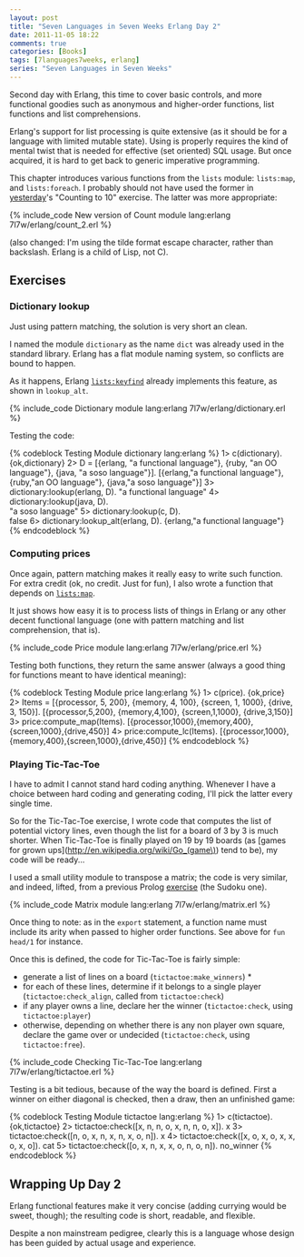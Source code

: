 ```yaml
---
layout: post
title: "Seven Languages in Seven Weeks Erlang Day 2"
date: 2011-11-05 18:22
comments: true
categories: [Books]
tags: [7languages7weeks, erlang]
series: "Seven Languages in Seven Weeks"
---
```

Second day with Erlang, this time to cover basic controls, and more functional goodies such as anonymous and higher-order functions, list functions and list comprehensions.
<!--more-->
Erlang's support for list processing is quite extensive (as it should be for a language with limited mutable state). Using is properly requires the kind of mental twist that is needed for effective (set oriented) SQL usage. But once acquired, it is hard to get back to generic imperative programming.

This chapter introduces various functions from the `lists` module: `lists:map`, and `lists:foreach`. I probably should not have used the former in [yesterday](/blog/2011/11/04/seven-languages-in-seven-weeks-erlang-day-1/)'s "Counting to 10" exercise. The latter was more appropriate:

{% include_code New version of Count module lang:erlang 7l7w/erlang/count_2.erl %}

(also changed: I'm using the tilde format escape character, rather than backslash. Erlang is a child of Lisp, not C).

Exercises
---------

### Dictionary lookup

Just using pattern matching, the solution is very short an clean.

I named the module `dictionary` as the name `dict` was already used in the standard library. Erlang has a flat module naming system, so conflicts are bound to happen.

As it happens, Erlang [`lists:keyfind`](http://www.erlang.org/doc/man/lists.html#keyfind-3) already implements this feature, as shown in `lookup_alt`.

{% include_code Dictionary module lang:erlang 7l7w/erlang/dictionary.erl %}

Testing the code:

{% codeblock Testing Module dictionary lang:erlang %}
1> c(dictionary).
{ok,dictionary}
2> D = [{erlang, "a functional language"}, {ruby, "an OO language"}, {java, "a soso language"}].
[{erlang,"a functional language"},
 {ruby,"an OO language"},
 {java,"a soso language"}]
3> dictionary:lookup(erlang, D).
"a functional language"
4> dictionary:lookup(java, D).  
"a soso language"
5> dictionary:lookup(c, D).   
false
6> dictionary:lookup_alt(erlang, D).
{erlang,"a functional language"}
{% endcodeblock %}

### Computing prices

Once again, pattern matching makes it really easy to write such function. For extra credit (ok, no credit. Just for fun), I also wrote a function that depends on [`lists:map`](http://www.erlang.org/doc/man/lists.html#map-2). 

It just shows how easy it is to process lists of things in Erlang or any other decent functional language (one with pattern matching and list comprehension, that is).

{% include_code Price module lang:erlang 7l7w/erlang/price.erl %}

Testing both functions, they return the same answer (always a good thing for functions meant to have identical meaning):

{% codeblock Testing Module price lang:erlang %}
1> c(price).
{ok,price}
2> Items = [{processor, 5, 200}, {memory, 4, 100}, {screen, 1, 1000}, {drive, 3, 150}].
[{processor,5,200},
 {memory,4,100},
 {screen,1,1000},
 {drive,3,150}]
3> price:compute_map(Items).
[{processor,1000},{memory,400},{screen,1000},{drive,450}]
4> price:compute_lc(Items).
[{processor,1000},{memory,400},{screen,1000},{drive,450}]
{% endcodeblock %}

### Playing Tic-Tac-Toe

I have to admit I cannot stand hard coding anything. Whenever I have a choice between hard coding and generating coding, I'll pick the latter every single time.

So for the Tic-Tac-Toe exercise, I wrote code that computes the list of potential victory lines, even though the list for a board of 3 by 3 is much shorter. When Tic-Tac-Toe is finally played on 19 by 19 boards (as [games for grown ups](http://en.wikipedia.org/wiki/Go_(game\)) tend to be), my code will be ready...

I used a small utility module to transpose a matrix; the code is very similar, and indeed, lifted, from a previous Prolog [exercise](/blog/2011/10/24/seven-languages-in-seven-weeks-prolog-day-3/) (the Sudoku one).

{% include_code Matrix module lang:erlang 7l7w/erlang/matrix.erl %}

Once thing to note: as in the `export` statement, a function name must include its arity when passed to higher order functions. See above for `fun head/1` for instance.

Once this is defined, the code for Tic-Tac-Toe is fairly simple:

 * generate a list of lines on a board (`tictactoe:make_winners`) *
 * for each of these lines, determine if it belongs to a single player (`tictactoe:check_align`, called from `tictactoe:check`)
 * if any player owns a line, declare her the winner (`tictactoe:check`, using `tictactoe:player`)
 * otherwise, depending on whether there is any non player own square, declare the game over or undecided (`tictactoe:check`, using `tictactoe:free`).

{% include_code Checking Tic-Tac-Toe lang:erlang 7l7w/erlang/tictactoe.erl %}

Testing is a bit tedious, because of the way the board is defined. First a winner on either diagonal is checked, then a draw, then an unfinished game:

{% codeblock Testing Module tictactoe lang:erlang %}
1> c(tictactoe).
{ok,tictactoe}
2> tictactoe:check([x, n, n, o, x, n, n, o, x]).
x
3> tictactoe:check([n, o, x, n, x, n, x, o, n]).
x
4> tictactoe:check([x, o, x, o, x, x, o, x, o]).
cat
5> tictactoe:check([o, x, n, x, x, o, n, o, n]).
no_winner
{% endcodeblock %}

Wrapping Up Day 2
-----------------

Erlang functional features make it very concise (adding currying would be sweet, though); the resulting code is short, readable, and flexible.

Despite a non mainstream pedigree, clearly this is a language whose design has been guided by actual usage and experience.